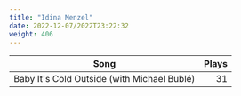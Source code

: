 ```yaml
---
title: "Idina Menzel"
date: 2022-12-07/2022T23:22:32
weight: 406
---
```




 Song | Plays 
----- | -----:
Baby It's Cold Outside (with Michael Bublé) | 31
